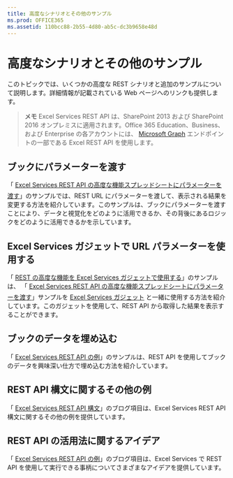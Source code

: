 ```yaml
---
title: 高度なシナリオとその他のサンプル
ms.prod: OFFICE365
ms.assetid: 110bcc88-2b55-4d80-ab5c-dc3b9658e48d
---
```



# 高度なシナリオとその他のサンプル

このトピックでは、いくつかの高度な REST シナリオと追加のサンプルについて説明します。詳細情報が記載されている Web ページへのリンクも提供します。
  
    
    


> **メモ**
> Excel Services REST API は、SharePoint 2013 および SharePoint 2016 オンプレミスに適用されます。Office 365 Education、Business、および Enterprise の各アカウントには、 [Microsoft Graph](http://graph.microsoft.io/ja-jp/docs/api-reference/v1.0/resources/excel
) エンドポイントの一部である Excel REST API を使用します。
  
    
    


## ブックにパラメーターを渡す

「 [Excel Services REST API の高度な機能スプレッドシートにパラメーターを渡す](http://blogs.msdn.com/cumgranosalis/archive/2009/11/05/advanced-excel-services-rest-api-capabilities-where-things-get-interesting.aspx)」のサンプルでは、REST URL にパラメーターを渡して、表示される結果を変更する方法を紹介しています。このサンプルは、ブックにパラメーターを渡すことにより、データと視覚化をどのように活用できるか、その背後にあるロジックをどのように活用できるかを示しています。
  
    
    

## Excel Services ガジェットで URL パラメーターを使用する

「 [REST の高度な機能を Excel Services ガジェットで使用する](http://blogs.msdn.com/cumgranosalis/archive/2009/11/06/bringing-it-all-back-home-using-advanced-rest-functionality-with-the-excel-services-gadget.aspx)」のサンプルは、 「 [Excel Services REST API の高度な機能スプレッドシートにパラメーターを渡す](http://blogs.msdn.com/cumgranosalis/archive/2009/11/05/advanced-excel-services-rest-api-capabilities-where-things-get-interesting.aspx)」サンプルを  [Excel Services ガジェット](http://blogs.msdn.com/cumgranosalis/archive/2009/11/03/interoducing-the-excel-services-gadget.aspx) と一緒に使用する方法を紹介しています。このガジェットを使用して、REST API から取得した結果を表示することができます。
  
    
    

## ブックのデータを埋め込む

「 [Excel Services REST API の例](http://blogs.msdn.com/excel/archive/2009/11/09/excel-services-in-sharepoint-2010-rest-api-examples.aspx)」のサンプルは、REST API を使用してブックのデータを興味深い仕方で埋め込む方法を紹介しています。
  
    
    

## REST API 構文に関するその他の例

「 [Excel Services REST API 構文](http://blogs.msdn.com/excel/archive/2009/11/05/excel-services-in-sharepoint-2010-rest-api-syntax.aspx)」のブログ項目は、Excel Services REST API 構文に関するその他の例を提供しています。
  
    
    

## REST API の活用法に関するアイデア

「 [Excel Services REST API の例](http://blogs.msdn.com/excel/archive/2009/11/04/simple-access-to-spreadsheet-data-using-the-excel-services-2010-rest-api.aspx)」のブログ項目は、Excel Services で REST API を使用して実行できる事柄についてさまざまなアイデアを提供しています。
  
    
    

